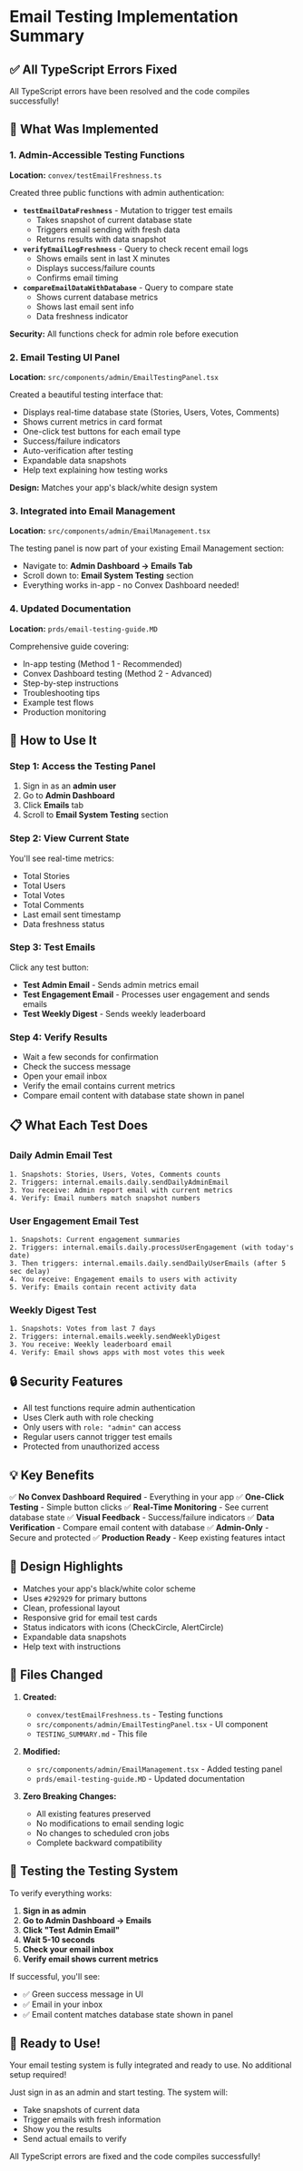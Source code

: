 # Email Testing Implementation Summary

## ✅ All TypeScript Errors Fixed

All TypeScript errors have been resolved and the code compiles successfully!

## 🎯 What Was Implemented

### 1. Admin-Accessible Testing Functions

**Location:** `convex/testEmailFreshness.ts`

Created three public functions with admin authentication:

- **`testEmailDataFreshness`** - Mutation to trigger test emails
  - Takes snapshot of current database state
  - Triggers email sending with fresh data
  - Returns results with data snapshot
- **`verifyEmailLogFreshness`** - Query to check recent email logs
  - Shows emails sent in last X minutes
  - Displays success/failure counts
  - Confirms email timing
- **`compareEmailDataWithDatabase`** - Query to compare state
  - Shows current database metrics
  - Shows last email sent info
  - Data freshness indicator

**Security:** All functions check for admin role before execution

### 2. Email Testing UI Panel

**Location:** `src/components/admin/EmailTestingPanel.tsx`

Created a beautiful testing interface that:

- Displays real-time database state (Stories, Users, Votes, Comments)
- Shows current metrics in card format
- One-click test buttons for each email type
- Success/failure indicators
- Auto-verification after testing
- Expandable data snapshots
- Help text explaining how testing works

**Design:** Matches your app's black/white design system

### 3. Integrated into Email Management

**Location:** `src/components/admin/EmailManagement.tsx`

The testing panel is now part of your existing Email Management section:

- Navigate to: **Admin Dashboard → Emails Tab**
- Scroll down to: **Email System Testing** section
- Everything works in-app - no Convex Dashboard needed!

### 4. Updated Documentation

**Location:** `prds/email-testing-guide.MD`

Comprehensive guide covering:

- In-app testing (Method 1 - Recommended)
- Convex Dashboard testing (Method 2 - Advanced)
- Step-by-step instructions
- Troubleshooting tips
- Example test flows
- Production monitoring

## 🚀 How to Use It

### Step 1: Access the Testing Panel

1. Sign in as an **admin user**
2. Go to **Admin Dashboard**
3. Click **Emails** tab
4. Scroll to **Email System Testing** section

### Step 2: View Current State

You'll see real-time metrics:

- Total Stories
- Total Users
- Total Votes
- Total Comments
- Last email sent timestamp
- Data freshness status

### Step 3: Test Emails

Click any test button:

- **Test Admin Email** - Sends admin metrics email
- **Test Engagement Email** - Processes user engagement and sends emails
- **Test Weekly Digest** - Sends weekly leaderboard

### Step 4: Verify Results

- Wait a few seconds for confirmation
- Check the success message
- Open your email inbox
- Verify the email contains current metrics
- Compare email content with database state shown in panel

## 📋 What Each Test Does

### Daily Admin Email Test

```
1. Snapshots: Stories, Users, Votes, Comments counts
2. Triggers: internal.emails.daily.sendDailyAdminEmail
3. You receive: Admin report email with current metrics
4. Verify: Email numbers match snapshot numbers
```

### User Engagement Email Test

```
1. Snapshots: Current engagement summaries
2. Triggers: internal.emails.daily.processUserEngagement (with today's date)
3. Then triggers: internal.emails.daily.sendDailyUserEmails (after 5 sec delay)
4. You receive: Engagement emails to users with activity
5. Verify: Emails contain recent activity data
```

### Weekly Digest Test

```
1. Snapshots: Votes from last 7 days
2. Triggers: internal.emails.weekly.sendWeeklyDigest
3. You receive: Weekly leaderboard email
4. Verify: Email shows apps with most votes this week
```

## 🔒 Security Features

- All test functions require admin authentication
- Uses Clerk auth with role checking
- Only users with `role: "admin"` can access
- Regular users cannot trigger test emails
- Protected from unauthorized access

## 💡 Key Benefits

✅ **No Convex Dashboard Required** - Everything in your app
✅ **One-Click Testing** - Simple button clicks
✅ **Real-Time Monitoring** - See current database state
✅ **Visual Feedback** - Success/failure indicators
✅ **Data Verification** - Compare email content with database
✅ **Admin-Only** - Secure and protected
✅ **Production Ready** - Keep existing features intact

## 🎨 Design Highlights

- Matches your app's black/white color scheme
- Uses `#292929` for primary buttons
- Clean, professional layout
- Responsive grid for email test cards
- Status indicators with icons (CheckCircle, AlertCircle)
- Expandable data snapshots
- Help text with instructions

## 📁 Files Changed

1. **Created:**
   - `convex/testEmailFreshness.ts` - Testing functions
   - `src/components/admin/EmailTestingPanel.tsx` - UI component
   - `TESTING_SUMMARY.md` - This file

2. **Modified:**
   - `src/components/admin/EmailManagement.tsx` - Added testing panel
   - `prds/email-testing-guide.MD` - Updated documentation

3. **Zero Breaking Changes:**
   - All existing features preserved
   - No modifications to email sending logic
   - No changes to scheduled cron jobs
   - Complete backward compatibility

## 🧪 Testing the Testing System

To verify everything works:

1. **Sign in as admin**
2. **Go to Admin Dashboard → Emails**
3. **Click "Test Admin Email"**
4. **Wait 5-10 seconds**
5. **Check your email inbox**
6. **Verify email shows current metrics**

If successful, you'll see:

- ✅ Green success message in UI
- ✅ Email in your inbox
- ✅ Email content matches database state shown in panel

## 🎉 Ready to Use!

Your email testing system is fully integrated and ready to use. No additional setup required!

Just sign in as an admin and start testing. The system will:

- Take snapshots of current data
- Trigger emails with fresh information
- Show you the results
- Send actual emails to verify

All TypeScript errors are fixed and the code compiles successfully!
